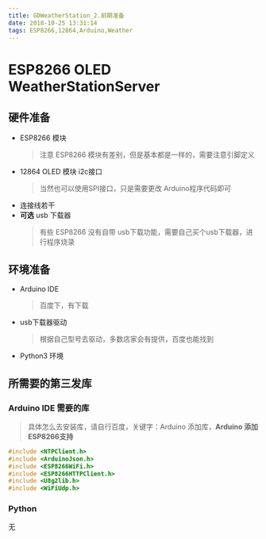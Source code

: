 ```yaml
---
title: GDWeatherStation_2.前期准备
date: 2018-10-25 13:31:14
tags: ESP8266,12864,Arduino,Weather
---
```


# ESP8266 OLED WeatherStationServer

## 硬件准备

- ESP8266 模块
    > 注意 ESP8266 模块有差别，但是基本都是一样的，需要注意引脚定义
- 12864 OLED 模块 i2c接口
    > 当然也可以使用SPI接口，只是需要更改 Arduino程序代码即可
- 连接线若干
- __可选__ usb 下载器
    > 有些 ESP8266 没有自带 usb下载功能，需要自己买个usb下载器，进行程序烧录

## 环境准备

- Arduino IDE
    > 百度下，有下载
- usb下载器驱动
    > 根据自己型号去驱动，多数店家会有提供，百度也能找到
- Python3 环境

## 所需要的第三发库

### Arduino IDE 需要的库

> 具体怎么去安装库，请自行百度，关键字：Arduino 添加库，__Arduino 添加ESP8266支持__

``` C
#include <NTPClient.h>
#include <ArduinoJson.h>
#include <ESP8266WiFi.h>
#include <ESP8266HTTPClient.h>
#include <U8g2lib.h>
#include <WiFiUdp.h>
```

### Python

无